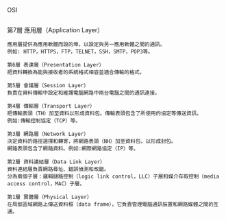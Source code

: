 OSI
```
```
第7層 應用層（Application Layer）
```
應用層提供為應用軟體而設的埠，以設定與另一應用軟體之間的通訊。
例如: HTTP，HTTPS，FTP，TELNET，SSH，SMTP，POP3等。
```
```
第6層 表達層（Presentation Layer）
把資料轉換為能與接收者的系統格式相容並適合傳輸的格式。
```
```
第5層 會議層（Session Layer）
負責在資料傳輸中設定和維護電腦網路中兩台電腦之間的通訊連接。
```
```
第4層 傳輸層（Transport Layer）
把傳輸表頭（TH）加至資料以形成資料包。傳輸表頭包含了所使用的協定等傳送資訊。
例如:傳輸控制協定（TCP）等。
```
```
第3層 網路層（Network Layer）
決定資料的路徑選擇和轉寄，將網路表頭（NH）加至資料包，以形成封包。
網路表頭包含了網路資料。例如:網際網路協定（IP）等。
```
```
第2層 資料連結層（Data Link Layer）
資料連結層負責網路尋址、錯誤偵測和改錯。
分為兩個子層：邏輯鏈路控制（logic link control，LLC）子層和媒介存取控制（media access control，MAC）子層。
```
```
第1層 實體層（Physical Layer）
在局部區域網路上傳送資料框（data frame），它負責管理電腦通訊裝置和網路媒體之間的互通。
```
```
